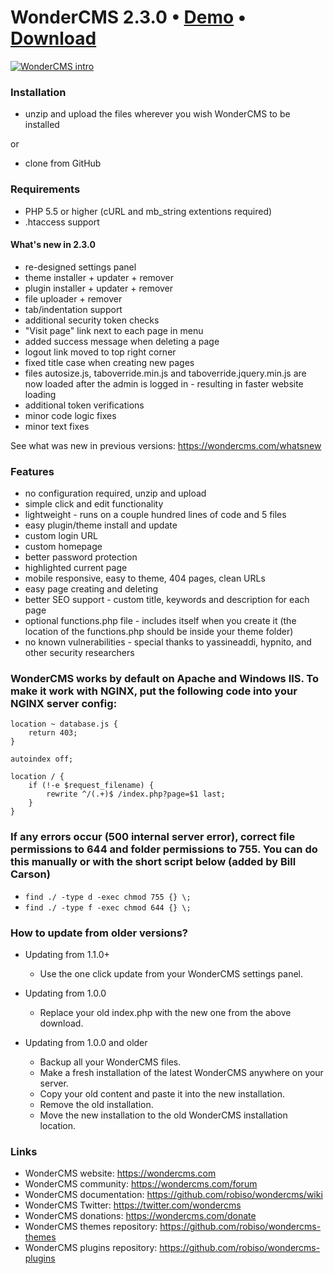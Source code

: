 # WonderCMS 2.3.0  • [Demo](https://www.wondercms.com/demo) • [Download](https://github.com/robiso/wondercms/releases/download/2.3.0/WonderCMS-2.3.0.zip)

<a href="https://www.wondercms.com" title="WonderCMS website"><img src="https://www.wondercms.com/WonderCMS-intro.png?v=2" alt="WonderCMS intro" /></a>

### Installation
- unzip and upload the files wherever you wish WonderCMS to be installed

or

- clone from GitHub

### Requirements
 - PHP 5.5 or higher (cURL and mb_string extentions required)
 - .htaccess support

#### What's new in 2.3.0
- re-designed settings panel
- theme installer + updater + remover
- plugin installer + updater + remover
- file uploader + remover
- tab/indentation support
- additional security token checks
- "Visit page" link next to each page in menu
- added success message when deleting a page
- logout link moved to top right corner
- fixed title case when creating new pages
- files autosize.js, taboverride.min.js and taboverride.jquery.min.js are now loaded after the admin is logged in - resulting in faster website loading
- additional token verifications
- minor code logic fixes
- minor text fixes

See what was new in previous versions: https://wondercms.com/whatsnew

### Features
 - no configuration required, unzip and upload
 - simple click and edit functionality
 - lightweight - runs on a couple hundred lines of code and 5 files
 - easy plugin/theme install and update
 - custom login URL
 - custom homepage
 - better password protection
 - highlighted current page
 - mobile responsive, easy to theme, 404 pages, clean URLs
 - easy page creating and deleting
 - better SEO support - custom title, keywords and description for each page
 - optional functions.php file - includes itself when you create it (the location of the functions.php should be inside your theme folder)
 - no known vulnerabilities - special thanks to yassineaddi, hypnito, and other security researchers

### WonderCMS works by default on Apache and Windows IIS. To make it work with NGINX, put the following code into your NGINX server config:
```
location ~ database.js {
	return 403;
}

autoindex off;

location / {
	if (!-e $request_filename) {
		rewrite ^/(.+)$ /index.php?page=$1 last;
	}
}
```

### If any errors occur (500 internal server error), correct file permissions to 644 and folder permissions to 755. You can do this manually or with the short script below (added by Bill Carson)
  - `find ./ -type d -exec chmod 755 {} \;`
  - `find ./ -type f -exec chmod 644 {} \;`

### How to update from older versions?
- Updating from 1.1.0+
  - Use the one click update from your WonderCMS settings panel.

- Updating from 1.0.0
  - Replace your old index.php with the new one from the above download.

- Updating from 1.0.0 and older
  - Backup all your WonderCMS files.
  - Make a fresh installation of the latest WonderCMS anywhere on your server.
  - Copy your old content and paste it into the new installation.
  - Remove the old installation.
  - Move the new installation to the old WonderCMS installation location.

### Links
- WonderCMS website: https://wondercms.com
- WonderCMS community: https://wondercms.com/forum
- WonderCMS documentation: https://github.com/robiso/wondercms/wiki
- WonderCMS Twitter: https://twitter.com/wondercms
- WonderCMS donations: https://wondercms.com/donate
- WonderCMS themes repository: https://github.com/robiso/wondercms-themes
- WonderCMS plugins repository: https://github.com/robiso/wondercms-plugins
